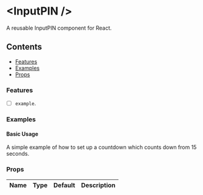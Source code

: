 # &lt;InputPIN /&gt;
A reusable InputPIN component for React.

## Contents

- [Features](#features)
- [Examples](#examples)
- [Props](#props)

### Features

- [ ] `example`.

### Examples


#### Basic Usage
A simple example of how to set up a countdown which counts down from 15 seconds.


### Props

|Name|Type|Default|Description|
|:--|:--:|:-----:|:-----------|